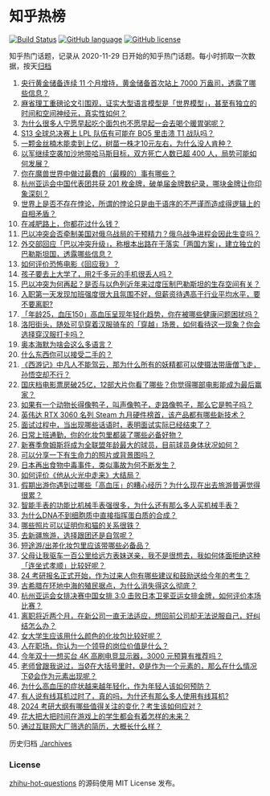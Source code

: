 # 知乎热榜
[![Build Status](https://github.com/ToWeLong/zhihu-hot-questions/workflows/CI/badge.svg)](https://github.com/ToWeLong/zhihu-hot-questions/actions)
[![GitHub language](https://img.shields.io/badge/language-golang-orange.svg)](https://golang.org/)
[![GitHub license](https://img.shields.io/github/license/ToWeLong/zhihu-hot-questions)](https://github.com/ToWeLong/zhihu-hot-questions/blob/main/LICENSE)

知乎热门话题，记录从 2020-11-29 日开始的知乎热门话题。每小时抓取一次数据，按天[归档](./archives)

<!-- BEGIN -->

1. [央行黄金储备连续 11 个月增持，黄金储备首次站上 7000 万盎司，透露了哪些信息？](https://www.zhihu.com/question/625102080)
1. [麻省理工重磅论文引围观，证实大型语言模型是「世界模型」，甚至有独立的时间和空间神经元，真实性如何？](https://www.zhihu.com/question/624959488)
1. [为什么很多人宁愿早起吃个面包也不愿早起一会去喝个暖胃粥呢？](https://www.zhihu.com/question/622340039)
1. [S13 全球总决赛上 LPL 队伍有可能在 BO5 里击溃 T1 战队吗？](https://www.zhihu.com/question/624960918)
1. [一颗金丝楠木能卖到上亿，树苗一株才10元左右，为什么没人肯种？](https://www.zhihu.com/question/617358912)
1. [以军继续空袭加沙地带哈马斯目标，双方死亡人数已超 400 人，局势可能如何发展？](https://www.zhihu.com/question/625082833)
1. [你在魔兽世界中做过最蠢的（最糗的）事有哪些？](https://www.zhihu.com/question/265899862)
1. [杭州亚运会中国代表团共获 201 枚金牌，破单届金牌数纪录，哪块金牌让你印象深刻？](https://www.zhihu.com/question/625027374)
1. [世界上是否不存在悖论，所谓的悖论只是由于语序的不严谨而造成得逻辑上的自相矛盾？](https://www.zhihu.com/question/563509842)
1. [在减肥路上，你都花过什么钱？](https://www.zhihu.com/question/620704799)
1. [巴以冲突会否牵制美国对俄乌战局的干预精力？俄乌战争进程会因此生变吗？](https://www.zhihu.com/question/625094165)
1. [外交部回应「巴以冲突升级」，称根本出路在于落实「两国方案」，建立独立的巴勒斯坦国，透露哪些信息？](https://www.zhihu.com/question/625102612)
1. [如何评价恐怖电影《回应我》？](https://www.zhihu.com/question/621995048)
1. [孩子要去上大学了，用2千多元的手机很丢人吗？](https://www.zhihu.com/question/616927172)
1. [巴以冲突为何再起？是否与以色列近年来过度压制巴勒斯坦的生存空间有关？](https://www.zhihu.com/question/625097253)
1. [入职第一天发现加班强度很大且氛围不好，但薪资待遇高于行业平均水平，要不要离职?](https://www.zhihu.com/question/622558906)
1. [「年龄25，血压150」高血压呈现年轻化趋势，你在被哪些健康问题困扰吗？](https://www.zhihu.com/question/623104120)
1. [洛阳街头，随处可见穿着汉服骑车的「穿越」场景，如何看待这一现象？你会选择穿汉服打卡吗？](https://www.zhihu.com/question/624965659)
1. [奥本海默为啥会这么多语言？](https://www.zhihu.com/question/619909461)
1. [什么东西你可以接受二手的？](https://www.zhihu.com/question/385369212)
1. [《西游记》中凡人不能驾云，那为什么所有的妖精都可以使摄法带唐僧飞走，孙悟空却不行？](https://www.zhihu.com/question/305264438)
1. [国庆档电影票房破25亿，12部大片你看了哪些？你觉得哪部电影能成为最后赢家？](https://www.zhihu.com/question/624879720)
1. [如果有一个动物长得像鸭子，叫声像鸭子，走路像鸭子，那么它是鸭子吗？](https://www.zhihu.com/question/487107178)
1. [英伟达 RTX 3060 名列 Steam 九月硬件榜首，该产品都有哪些新技术？](https://www.zhihu.com/question/624595853)
1. [面试过程中，当出现哪些话语时，表明面试实际已经结束了？](https://www.zhihu.com/question/622555887)
1. [日常上班通勤，你的化妆包里都装了哪些必备好物？](https://www.zhihu.com/question/614533709)
1. [新赛季詹姆斯将成为全联盟年龄最大的球员，目前球员身体状况如何？](https://www.zhihu.com/question/624877328)
1. [可以分享一下有生命力的照片或背景图吗？](https://www.zhihu.com/question/624607243)
1. [日本再出食物中毒事件，类似事故为何不断发生？](https://www.zhihu.com/question/624862846)
1. [如何评价《他从火光中走来》大结局？](https://www.zhihu.com/question/624901050)
1. [假期出游你遇到过哪些「高血压」的糟心经历？为什么现在出去旅游普遍觉得很累？](https://www.zhihu.com/question/623126756)
1. [智能手表的功能比机械手表强很多，为什么还有那么多人买机械手表？](https://www.zhihu.com/question/623897949)
1. [为什么DNA不到细胞质中直接指挥蛋白质的合成？](https://www.zhihu.com/question/623915566)
1. [哪些照片可以证明你和猫的关系很铁？](https://www.zhihu.com/question/618851076)
1. [去新疆旅游，选择跟团还是自驾呢？](https://www.zhihu.com/question/622460541)
1. [短途游/出差化妆包里应该带哪些必备品？](https://www.zhihu.com/question/622787640)
1. [父母让我驱车一百公里给远方表妹送亲，我不是很想去，我如何体面拒绝这种「连坐式孝顺」比较好呢？](https://www.zhihu.com/question/623836613)
1. [24 考研报名正式开始，作为过来人你有哪些建议和鼓励送给今年的考生？](https://www.zhihu.com/question/624993331)
1. [古希腊在环地中海的殖民据点，为什么消失得这么彻底？](https://www.zhihu.com/question/624650044)
1. [杭州亚运会女排决赛中国女排 3:0 击败日本卫冕亚运女排金牌，如何评价本场比赛？](https://www.zhihu.com/question/625019626)
1. [离职将近两个月，在新公司一直无法适应，想回前公司却无法说服自己，好纠结怎么办？](https://www.zhihu.com/question/624651218)
1. [女大学生应该用什么颜色的化妆包比较好呢？](https://www.zhihu.com/question/327002575)
1. [人在职场，你认为一个领导的岗位价值是什么？](https://www.zhihu.com/question/624900794)
1. [今年双十一想买台 4K 高刷电竞显示器，3000 元预算有推荐吗？](https://www.zhihu.com/question/621674273)
1. [老师曾跟我说过，当Ø在大括号里时，Ø是作为一个元素的，那么在什么情况下Ø会作为元素出现呢？](https://www.zhihu.com/question/613121544)
1. [为什么高血压的症状越来越年轻化，作为年轻人该如何预防？](https://www.zhihu.com/question/624997396)
1. [有人说有线耳机过时了，真的吗，为什还有那么多人使用有线耳机?](https://www.zhihu.com/question/622156075)
1. [2024 考研大纲有哪些值得关注的变化？考生该如何应对？](https://www.zhihu.com/question/623303375)
1. [花大把大把时间在游戏上的学生都会有着怎样的未来？](https://www.zhihu.com/question/624641479)
1. [通过互联网大厂筛选的简历，大概长什么样？](https://www.zhihu.com/question/622553874)

<!-- END -->

历史归档 [./archives](./archives)


### License
[zhihu-hot-questions](https://github.com/towelong/zhihu-hot-questions) 的源码使用 MIT License 发布。